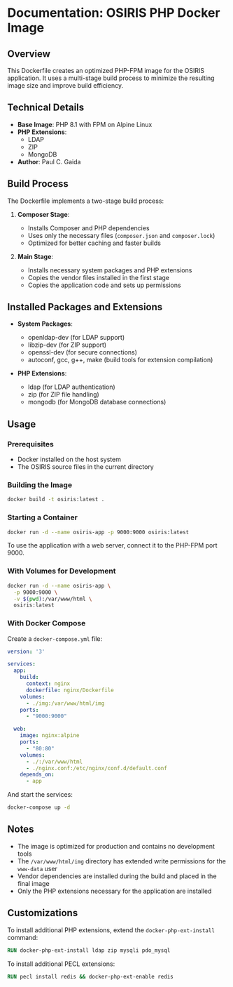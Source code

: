 # Documentation: OSIRIS PHP Docker Image

## Overview

This Dockerfile creates an optimized PHP-FPM image for the OSIRIS application. It uses a multi-stage build process to minimize the resulting image size and improve build efficiency.

## Technical Details

- **Base Image**: PHP 8.1 with FPM on Alpine Linux
- **PHP Extensions**:
  - LDAP
  - ZIP
  - MongoDB
- **Author**: Paul C. Gaida

## Build Process

The Dockerfile implements a two-stage build process:

1. **Composer Stage**: 
   - Installs Composer and PHP dependencies
   - Uses only the necessary files (`composer.json` and `composer.lock`)
   - Optimized for better caching and faster builds

2. **Main Stage**:
   - Installs necessary system packages and PHP extensions
   - Copies the vendor files installed in the first stage
   - Copies the application code and sets up permissions

## Installed Packages and Extensions

- **System Packages**:
  - openldap-dev (for LDAP support)
  - libzip-dev (for ZIP support)
  - openssl-dev (for secure connections)
  - autoconf, gcc, g++, make (build tools for extension compilation)

- **PHP Extensions**:
  - ldap (for LDAP authentication)
  - zip (for ZIP file handling)
  - mongodb (for MongoDB database connections)

## Usage

### Prerequisites

- Docker installed on the host system
- The OSIRIS source files in the current directory

### Building the Image

```bash
docker build -t osiris:latest .
```

### Starting a Container

```bash
docker run -d --name osiris-app -p 9000:9000 osiris:latest
```

To use the application with a web server, connect it to the PHP-FPM port 9000.

### With Volumes for Development

```bash
docker run -d --name osiris-app \
  -p 9000:9000 \
  -v $(pwd):/var/www/html \
  osiris:latest
```

### With Docker Compose

Create a `docker-compose.yml` file:

```yaml
version: '3'

services:
  app:
    build:
      context: nginx
      dockerfile: nginx/Dockerfile
    volumes:
      - ./img:/var/www/html/img
    ports:
      - "9000:9000"

  web:
    image: nginx:alpine
    ports:
      - "80:80"
    volumes:
      - ./:/var/www/html
      - ./nginx.conf:/etc/nginx/conf.d/default.conf
    depends_on:
      - app
```

And start the services:

```bash
docker-compose up -d
```

## Notes

- The image is optimized for production and contains no development tools
- The `/var/www/html/img` directory has extended write permissions for the `www-data` user
- Vendor dependencies are installed during the build and placed in the final image
- Only the PHP extensions necessary for the application are installed

## Customizations

To install additional PHP extensions, extend the `docker-php-ext-install` command:

```dockerfile
RUN docker-php-ext-install ldap zip mysqli pdo_mysql
```

To install additional PECL extensions:

```dockerfile
RUN pecl install redis && docker-php-ext-enable redis
```
